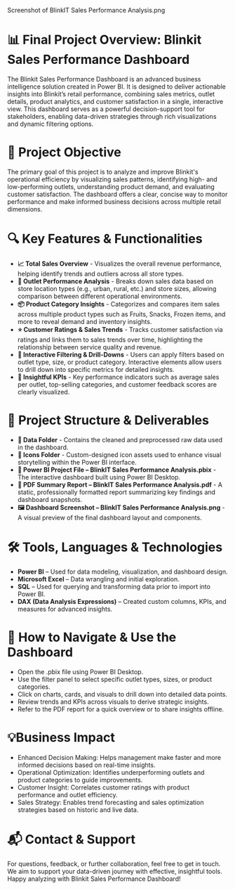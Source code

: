 Screenshot of BlinkIT Sales Performance Analysis.png



# 📊 Final Project Overview: Blinkit Sales Performance Dashboard
The Blinkit Sales Performance Dashboard is an advanced business intelligence solution created in Power BI. It is designed to deliver actionable insights into Blinkit’s retail performance, combining sales metrics, outlet details, product analytics, and customer satisfaction in a single, interactive view. This dashboard serves as a powerful decision-support tool for stakeholders, enabling data-driven strategies through rich visualizations and dynamic filtering options.
# 🎯 Project Objective
The primary goal of this project is to analyze and improve Blinkit's operational efficiency by visualizing sales patterns, identifying high- and low-performing outlets, understanding product demand, and evaluating customer satisfaction. The dashboard offers a clear, concise way to monitor performance and make informed business decisions across multiple retail dimensions.
# 🔍 Key Features & Functionalities
- **📈 Total Sales Overview** - Visualizes the overall revenue performance, helping identify trends and outliers across all store types.
- **🏪 Outlet Performance Analysis** - Breaks down sales data based on store location types (e.g., urban, rural, etc.) and store sizes, allowing comparison between different operational environments.
- **📦 Product Category Insights** - Categorizes and compares item sales across multiple product types such as Fruits, Snacks, Frozen items, and more to reveal demand and inventory insights.
- **⭐ Customer Ratings & Sales Trends** - Tracks customer satisfaction via ratings and links them to sales trends over time, highlighting the relationship between service quality and revenue.
- **🧩 Interactive Filtering & Drill-Downs** - Users can apply filters based on outlet type, size, or product category. Interactive elements allow users to drill down into specific metrics for detailed insights.
- **🧠 Insightful KPIs** - Key performance indicators such as average sales per outlet, top-selling categories, and customer feedback scores are clearly visualized.
# 📂 Project Structure & Deliverables
- **📁 Data Folder** - Contains the cleaned and preprocessed raw data used in the dashboard.
- **📁 Icons Folder** - Custom-designed icon assets used to enhance visual storytelling within the Power BI interface.
- **📄 Power BI Project File – BlinkIT Sales Performance Analysis.pbix** - The interactive dashboard built using Power BI Desktop.
- **📄 PDF Summary Report – BlinkIT Sales Performance Analysis.pdf** - A static, professionally formatted report summarizing key findings and dashboard snapshots.
- **🖼 Dashboard Screenshot – BlinkIT Sales Performance Analysis.png** - A visual preview of the final dashboard layout and components.

# 🛠 Tools, Languages & Technologies
- **Power BI** – Used for data modeling, visualization, and dashboard design.
- **Microsoft Excel** – Data wrangling and initial exploration.
- **SQL** – Used for querying and transforming data prior to import into Power BI.
- **DAX (Data Analysis Expressions)** – Created custom columns, KPIs, and measures for advanced insights.
# 🚀 How to Navigate & Use the Dashboard
- Open the .pbix file using Power BI Desktop.
- Use the filter panel to select specific outlet types, sizes, or product categories.
- Click on charts, cards, and visuals to drill down into detailed data points.
- Review trends and KPIs across visuals to derive strategic insights.
- Refer to the PDF report for a quick overview or to share insights offline.
  
# 💡Business Impact
- Enhanced Decision Making: Helps management make faster and more informed decisions based on real-time insights.
- Operational Optimization: Identifies underperforming outlets and product categories to guide improvements.
- Customer Insight: Correlates customer ratings with product performance and outlet efficiency.
- Sales Strategy: Enables trend forecasting and sales optimization strategies based on historic and live data.
# 📬 Contact & Support
For questions, feedback, or further collaboration, feel free to get in touch.
We aim to support your data-driven journey with effective, insightful tools.
Happy analyzing with Blinkit Sales Performance Dashboard!
